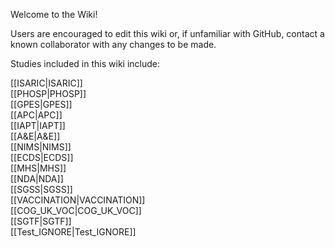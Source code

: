 Welcome to the Wiki!

Users are encouraged to edit this wiki or, if unfamiliar with GitHub, contact a known collaborator with any changes to be made.

Studies included in this wiki include:
<summary>[[ISARIC|ISARIC]]</summary>
<summary>[[PHOSP|PHOSP]]</summary>
<summary>[[GPES|GPES]]</summary>
<summary>[[APC|APC]]</summary>
<summary>[[IAPT|IAPT]]</summary>
<summary>[[A&E|A&E]]</summary>
<summary>[[NIMS|NIMS]]</summary>
<summary>[[ECDS|ECDS]]</summary>
<summary>[[MHS|MHS]]</summary>
<summary>[[NDA|NDA]]</summary>
<summary>[[SGSS|SGSS]]</summary>
<summary>[[VACCINATION|VACCINATION]]</summary>
<summary>[[COG_UK_VOC|COG_UK_VOC]]</summary>
<summary>[[SGTF|SGTF]]</summary>
<summary>[[Test_IGNORE|Test_IGNORE]]</summary>
